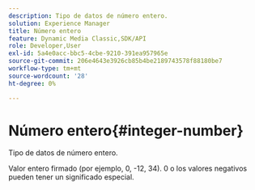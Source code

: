 ```yaml
---
description: Tipo de datos de número entero.
solution: Experience Manager
title: Número entero
feature: Dynamic Media Classic,SDK/API
role: Developer,User
exl-id: 5a4e0acc-bbc5-4cbe-9210-391ea957965e
source-git-commit: 206e4643e3926cb85b4be2189743578f88180be7
workflow-type: tm+mt
source-wordcount: '28'
ht-degree: 0%

---
```


# Número entero{#integer-number}

Tipo de datos de número entero.

Valor entero firmado (por ejemplo, 0, -12, 34). 0 o los valores negativos pueden tener un significado especial.
